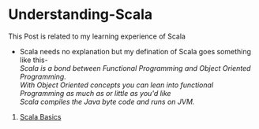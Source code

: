 # Understanding-Scala

This Post is related to my learning experience of Scala

* Scala needs no explanation but my defination of Scala goes something like this-  
 *Scala is a bond between Functional Programming and Object Oriented Programming.*  
 *With Object Oriented concepts you can lean into functional Programming as much as or little as you'd like*  
 *Scala compiles the Java byte code and runs on JVM.*  

1. [Scala Basics](github.com/sagpat/Understanding-Scala/Basics/README.md)

